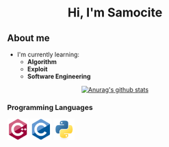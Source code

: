 <div align="center">
  
# Hi, I'm Samocite
  
</div>

## About me

- I'm currently learning:
  - **Algorithm**
  - **Exploit**
  - **Software Engineering**

<div align="center">
  
[![Anurag's github stats](https://github-readme-stats.vercel.app/api?username=Samocite)](https://github.com/anuraghazra/github-readme-stats)

</div>

### Programming Languages

[<img src="https://raw.githubusercontent.com/devicons/devicon/master/icons/cplusplus/cplusplus-original.svg" alt="cpp" width="50" height="50" />](https://www.cplusplus.com)
[<img src="https://raw.githubusercontent.com/devicons/devicon/master/icons/c/c-original.svg" alt="c" width="50" height="50" />](https://www.cprogramming.com)
[<img src="https://raw.githubusercontent.com/devicons/devicon/master/icons/python/python-original.svg" alt="python" width="50" height="50" />](https://www.python.org)
